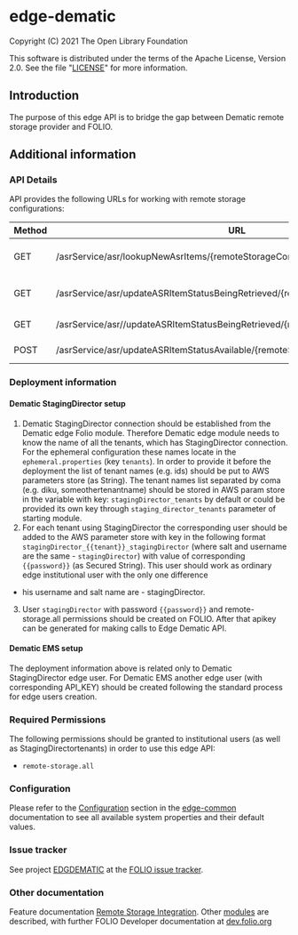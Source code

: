 # edge-dematic

Copyright (C) 2021 The Open Library Foundation

This software is distributed under the terms of the Apache License,
Version 2.0. See the file "[LICENSE](LICENSE)" for more information.

## Introduction
The purpose of this edge API is to bridge the gap between Dematic remote storage provider and FOLIO.

## Additional information

### API Details
API provides the following URLs for working with remote storage configurations:

| Method | URL| Description | 
|---|---|---|
| GET | /asrService/asr/lookupNewAsrItems/{remoteStorageConfigurationId}  | The polling API for accessions |
| GET | /asrService/asr/updateASRItemStatusBeingRetrieved/{remoteStorageConfigurationId} | The polling API for retrievals |
| GET | /asrService/asr//updateASRItemStatusBeingRetrieved/{remoteStorageConfigurationId} | The API for retrieve |
| POST | /asrService/asr/updateASRItemStatusAvailable/{remoteStorageConfigurationId} | The API for return |

### Deployment information
#### Dematic StagingDirector setup
1. Dematic StagingDirector connection should be established from the Dematic edge Folio module. Therefore Dematic edge module 
needs to know the name of all the tenants, which has StagingDirector connection. For the ephemeral configuration these names locate in the
`ephemeral.properties` (key `tenants`). In order to provide it before the deployment the list of tenant names (e.g. ids) should be put to AWS parameters store (as String). The tenant names list separated by 
coma (e.g. diku, someothertenantname) should be stored in AWS param store in the variable with 
key: `stagingDirector_tenants` by default or could be provided its own key through `staging_director_tenants` parameter of starting module. 
2. For each tenant using StagingDirector the corresponding user should be added 
to the AWS parameter store with key in the following format `stagingDirector_{{tenant}}_stagingDirector` (where salt and username are the same - `stagingDirector`) with value of corresponding `{{password}}` (as Secured String). 
This user should work as ordinary edge institutional user with the only one difference 
- his username and salt name are - stagingDirector.
3. User `stagingDirector` with password `{{password}}` and remote-storage.all permissions should be created on FOLIO. After that apikey can
be generated for making calls to Edge Dematic API.
   
#### Dematic EMS setup
The deployment information above is related only to Dematic StagingDirector edge user. For Dematic EMS another edge user (with corresponding API_KEY) should be created following the standard process for edge users creation. 

### Required Permissions
The following permissions should be granted to institutional users (as well as StagingDirectortenants) in order to use this edge API:
- `remote-storage.all`

### Configuration
Please refer to the [Configuration](https://github.com/folio-org/edge-common/blob/master/README.md#configuration) section in the [edge-common](https://github.com/folio-org/edge-common/blob/master/README.md) documentation to see all available system properties and their default values.

### Issue tracker
See project [EDGDEMATIC](https://issues.folio.org/browse/EDGDEMATIC)
at the [FOLIO issue tracker](https://dev.folio.org/guidelines/issue-tracker).

### Other documentation
Feature documentation [Remote Storage Integration](https://wiki.folio.org/display/DD/Remote+storages+integration).
Other [modules](https://dev.folio.org/source-code/#server-side) are described,
with further FOLIO Developer documentation at
[dev.folio.org](https://dev.folio.org/)
